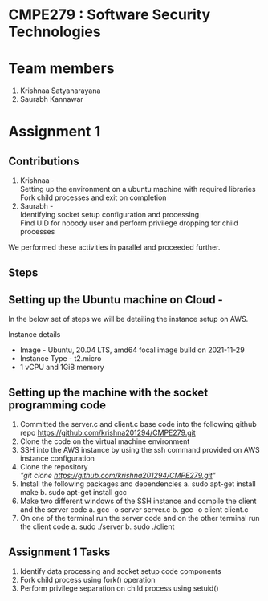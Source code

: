 # CMPE279 : Software Security Technologies

# Team members
1. Krishnaa Satyanarayana
2. Saurabh Kannawar

# Assignment 1

## Contributions
1. Krishnaa - <br>
    Setting up the environment on a ubuntu machine with required libraries <br>
    Fork child processes and exit on completion 
2. Saurabh - <br>
    Identifying socket setup configuration and processing <br>
    Find UID for nobody user and perform privilege dropping for child processes
    
We performed these activities in parallel and proceeded further.

## Steps

<h2> Setting up the Ubuntu machine on Cloud - </h2>

In the below set of steps we will be detailing the instance setup on AWS.

Instance details

* Image - Ubuntu, 20.04 LTS, amd64 focal image build on 2021-11-29
* Instance Type - t2.micro
* 1 vCPU and 1GiB memory

<h2> Setting up the machine with the socket programming code </h2>

1. Committed the server.c and client.c base code into the following github repo https://github.com/krishna201294/CMPE279.git </i> 
2. Clone the code on the virtual machine environment
3. SSH into the AWS instance by using the ssh command provided on AWS instance configuration
4. Clone the repository <br><i> "git clone https://github.com/krishna201294/CMPE279.git" </i>
5. Install the following packages and dependencies 
    a. sudo apt-get install make
    b. sudo apt-get install gcc
6. Make two different windows of the SSH instance and compile the client and the server code
    a. gcc -o server server.c
    b. gcc -o client client.c
7. On one of the terminal run the server code and on the other terminal run the client code
    a. sudo ./server
    b. sudo ./client
  
## Assignment 1 Tasks
1. Identify data processing and socket setup code components
2. Fork child process using fork() operation
3. Perform privilege separation on child process using setuid() 

    

    
